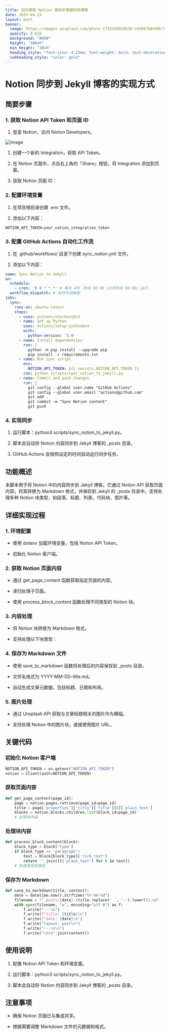 ```yaml
---
title: 如何使用 Notion 来同步管理你的博客
date: 2025-04-23
layout: post
banner:
  image: https://images.unsplash.com/photo-1715294929528-c6506768499b?crop=entropy&cs=tinysrgb&fit=max&fm=jpg&ixid=M3w2OTIwMzJ8MHwxfHJhbmRvbXx8fHx8fHx8fDE3NDU0NDY3OTl8&ixlib=rb-4.0.3&q=80&w=1080
  opacity: 0.618
  background: "#000"
  height: "100vh"
  min_height: "38vh"
  heading_style: "font-size: 4.25em; font-weight: bold; text-decoration: underline"
  subheading_style: "color: gold"
---
```


# Notion 同步到 Jekyll 博客的实现方式

## 简要步骤

### 1. 获取 Notion API Token 和页面 ID

1. 登录 Notion，访问 Notion Developers。

![image](https://prod-files-secure.s3.us-west-2.amazonaws.com/a7a0cc5a-89b9-4cda-8686-1fba0ca52f40/d19c1afe-dea5-4312-9333-786b0ba83054/image.png?X-Amz-Algorithm=AWS4-HMAC-SHA256&X-Amz-Content-Sha256=UNSIGNED-PAYLOAD&X-Amz-Credential=ASIAZI2LB466XDL7DA6A%2F20250423%2Fus-west-2%2Fs3%2Faws4_request&X-Amz-Date=20250423T221959Z&X-Amz-Expires=3600&X-Amz-Security-Token=IQoJb3JpZ2luX2VjEG4aCXVzLXdlc3QtMiJIMEYCIQCOCRWtFtu1swjbXMLNzT384oUxkyJRHKiFUAcnGCpzcQIhAJsc0wx2FxLvv8l01ug3SXTLws2eLYEJ2cOCmWfdH6ELKogECPf%2F%2F%2F%2F%2F%2F%2F%2F%2F%2FwEQABoMNjM3NDIzMTgzODA1Igym30kLLVH2h8oZhZ0q3ANTMZTm0ZLwJ5eYwA%2FfvAdzfm5Qb4z%2Fw4yX6cX4DavxFWPUnLGslAH9JU2Gdx5KkrLt9ml51lg4%2B2DnhE9mWpCn485INngfEKyfz9yox5i%2Fedkmrw2XsMFa4%2F0tv4mhWXrOFQ5cir%2FAVrt4WHYXHjrehvyU47k%2FLclmyDCIVAPBNgHmx4Zh6pqAuUGabNtTqCvTxWkd5MShJP5LmL%2FOAfRvYlq7tVLYnjLeJe9HNonkKNYVFiMgn2qP%2BbFBqU%2FOiD6R4RJ7ew6r8wFEBxVCIrtbgpb7nd%2BtIDtF3mSe5LsVR7weN%2BbWSwg4ew%2FaneLeDafigCnBPlsrS8MAZg%2B1xkPG4liL25U7w5prHPkoOp1VdysnMkBmVl1SOadj5bye5BuRNKKaaDy7UawLq75x1hxp%2FU0CowpJV1YCtRQj%2F1MsApuqLqenslVP9QXkaR5%2Bjp14WlEOvBhh0djGyP20OsxyDXKOqxbYbt2JYVb2P0BvEp%2BmRII%2BHZoxPfjJSgTuFSU2uEKAzWcVKSw2Rra0HB6TuHsgvxxrux9baApYYInIT4pBXn6eh%2BguCUzmdzLTrAV5UkMidXd12WcGTIn17dJ5O74%2Blob64fQPb8fPLNb3LdTFJhWrnqr5JXE5jjCYxqXABjqkAVxlk40YWAec6Szew3S2jeyr%2BFAIKS6vxVU%2BZnqyWrq00VvfXkP9baqcIofGDSNOmHcSYfWS%2FJJNs8Yryr8DP5CTwU0Ij18GYHpBMla%2BV%2BhvwDA%2FoNAGA%2FIa7TKWHmCz9od1X9ln8qle%2FNHir4dQscLv%2F%2BQUob6iuJPfCH%2B%2B0LVqIbi%2BefM3uLORThBW95LfcEDraHG%2B6rcQjUsSzoJiI2Jpu4Z0&X-Amz-Signature=96029eb80d8d3273405851795875fc9c64b9f8234b450a25db415e2344f5ee5b&X-Amz-SignedHeaders=host&x-id=GetObject)

1. 创建一个新的 Integration，获取 API Token。

1. 在 Notion 页面中，点击右上角的「Share」按钮，将 Integration 添加到页面。

1. 获取 Notion 页面 ID：


### 2. 配置环境变量

1. 在项目根目录创建 .env 文件。

1. 添加以下内容：

```javascript
NOTION_API_TOKEN=your_notion_integration_token
```

### 3. 配置 GitHub Actions 自动化工作流

1. 在 .github/workflows/ 目录下创建 sync_notion.yml 文件。

1. 添加以下内容：

```yaml
name: Sync Notion to Jekyll
on:
  schedule:
    - cron: '0 0 * * *' # 每天 UTC 时间 00:00（北京时间 08:00）运行
  workflow_dispatch: # 支持手动触发
jobs:
  sync:
    runs-on: ubuntu-latest
    steps:
      - uses: actions/checkout@v3
      - name: Set up Python
        uses: actions/setup-python@v4
        with:
          python-version: '3.9'
      - name: Install dependencies
        run: |
          python -m pip install --upgrade pip
          pip install -r requirements.txt
      - name: Run sync script
        env:
          NOTION_API_TOKEN: ${{ secrets.NOTION_API_TOKEN }}
        run: python scripts/sync_notion_to_jekyll.py
      - name: Commit and push changes
        run: |
          git config --global user.name "GitHub Actions"
          git config --global user.email "actions@github.com"
          git add .
          git commit -m "Sync Notion content"
          git push
```

### 4. 实现同步

1. 运行脚本：python3 scripts/sync_notion_to_jekyll.py。

1. 脚本会自动将 Notion 内容同步到 Jekyll 博客的 _posts 目录。

1. GitHub Actions 会按照设定的时间自动运行同步任务。

## 功能概述

本脚本用于将 Notion 中的内容同步到 Jekyll 博客。它通过 Notion API 获取页面内容，将其转换为 Markdown 格式，并保存到 Jekyll 的 _posts 目录中。支持处理多种 Notion 块类型，如段落、标题、列表、代码块、图片等。

## 详细实现过程

### 1. 环境配置

- 使用 dotenv 加载环境变量，包括 Notion API Token。

- 初始化 Notion 客户端。

### 2. 获取 Notion 页面内容

- 通过 get_page_content 函数获取指定页面的内容。

- 递归处理子页面。

- 使用 process_block_content 函数处理不同类型的 Notion 块。

### 3. 内容处理

- 将 Notion 块转换为 Markdown 格式。

- 支持处理以下块类型：


### 4. 保存为 Markdown 文件

- 使用 save_to_markdown 函数将处理后的内容保存到 _posts 目录。

- 文件名格式为 YYYY-MM-DD-title.md。

- 自动生成文章元数据，包括标题、日期和布局。

### 5. 图片处理

- 通过 Unsplash API 获取与文章标题相关的图片作为横幅。

- 支持处理 Notion 中的图片块，直接使用图片 URL。

## 关键代码

### 初始化 Notion 客户端

```python
NOTION_API_TOKEN = os.getenv("NOTION_API_TOKEN")
notion = Client(auth=NOTION_API_TOKEN)
```

### 获取页面内容

```python
def get_page_content(page_id):
    page = notion.pages.retrieve(page_id=page_id)
    title = page['properties']['title']['title'][0]['plain_text']
    blocks = notion.blocks.children.list(block_id=page_id)
    # 处理块内容
```

### 处理块内容

```python
def process_block_content(block):
    block_type = block['type']
    if block_type == 'paragraph':
        text = block[block_type]['rich_text']
        return ''.join([t['plain_text'] for t in text])
    # 处理其他块类型
```

### 保存为 Markdown

```python
def save_to_markdown(title, content):
    date = datetime.now().strftime("%Y-%m-%d")
    filename = f"_posts/{date}-{title.replace(' ', '-').lower()}.md"
    with open(filename, "w", encoding="utf-8") as f:
        f.write("---\n")
        f.write(f"title: {title}\n")
        f.write(f"date: {date}\n")
        f.write("layout: post\n")
        f.write("---\n\n")
        f.write("\n\n".join(content))
```

## 使用说明

1. 配置 Notion API Token 和环境变量。

1. 运行脚本：python3 scripts/sync_notion_to_jekyll.py。

1. 脚本会自动将 Notion 内容同步到 Jekyll 博客的 _posts 目录。

## 注意事项

- 确保 Notion 页面已与集成共享。

- 根据需要调整 Markdown 文件的元数据和格式。